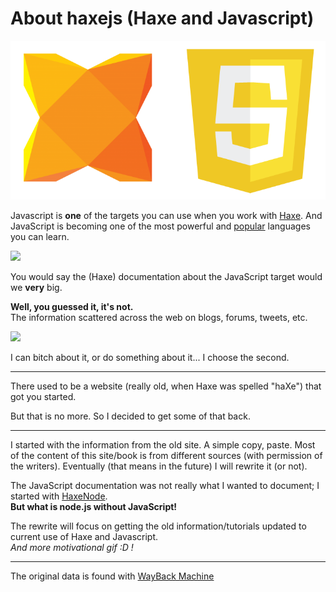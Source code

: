 # About haxejs (Haxe and Javascript)

![Haxe logo](../img/haxe_javascript_logos.png)

Javascript is **one** of the targets you can use when you work with [Haxe](http://haxe.org/).
And JavaScript is becoming one of the most powerful and [popular](https://github.com/blog/2047-language-trends-on-github) languages you can learn.

![](https://cloud.githubusercontent.com/assets/2623954/9098640/f15e22b4-3b7f-11e5-9496-12b6d811f0ea.jpg)

You would say the (Haxe) documentation about the JavaScript target would we **very** big.

**Well, you guessed it, it's not.**   
The information scattered across the web on blogs, forums, tweets, etc.


![](http://www.reactiongifs.com/r/do.gif)

I can bitch about it, or do something about it... I choose the second.

----

There used to be a website (really old, when Haxe was spelled "haXe") that got you started.

But that is no more. So I decided to get some of that back.

---

I started with the information from the old site. A simple copy, paste. Most of the content of this site/book is from different sources (with permission of the writers). Eventually (that means in the future) I will rewrite it (or not).
 
The JavaScript documentation was not really what I wanted to document; I started with [HaxeNode](http://matthijskamstra.github.io/haxenode/).  
**But what is node.js without JavaScript!**

The rewrite will focus on getting the old information/tutorials updated to current use of Haxe and Javascript.  
*And more motivational gif :D !*


----

The original data is found with [WayBack Machine](https://web.archive.org/web/20130917142452/http://www.haxejs.org/externs) 

